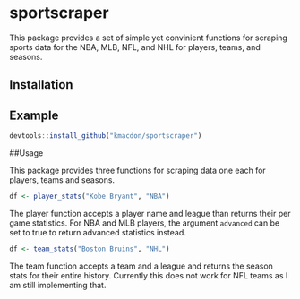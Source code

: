 <!-- README.md is generated from README.Rmd. Please edit that file -->
sportscraper
============

This package provides a set of simple yet convinient functions for
scraping sports data for the NBA, MLB, NFL, and NHL for players, teams,
and seasons.

Installation
------------

Example
-------

``` r
devtools::install_github("kmacdon/sportscraper")
```

\#\#Usage

This package provides three functions for scraping data one each for
players, teams and seasons.

``` r
df <- player_stats("Kobe Bryant", "NBA")
```

The player function accepts a player name and league than returns their
per game statistics. For NBA and MLB players, the argument `advanced`
can be set to true to return advanced statistics instead.

``` r
df <- team_stats("Boston Bruins", "NHL")
```

The team function accepts a team and a league and returns the season
stats for their entire history. Currently this does not work for NFL
teams as I am still implementing that.
